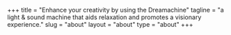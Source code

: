 +++
title = "Enhance your creativity by using the Dreamachine"
tagline = "a light & sound machine that aids relaxation and promotes a visionary experience."
slug = "about"
layout = "about"
type = "about"
+++
